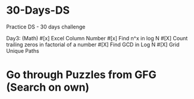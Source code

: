 # 30-Days-DS
Practice DS - 30 days challenge

Day3: (Math)
#[x] Excel Column Number 
#[x] Find n^x in log N 
#[X] Count trailing zeros in factorial of a number 
#[X] Find GCD in Log N 
#[X] Grid Unique Paths 
# Go through Puzzles from GFG (Search on own) 
